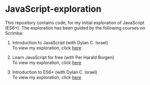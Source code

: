 # JavaScript-exploration
This repository contains code, for my initial exploration of JavaScript (ES6+). The exploration has been guided by the following courses on Scrimba:<br/>
1. Introduction to JavaScript (with Dylan C. Israel) <br/>
   To view my exploration, click [here](script.js)

2. Learn JavaScript for free (with Per Harald Borgen) <br/>
   To view my exploration, click [here](script2.js)

3. Introduction to ES6+ (with Dylan C. Israel) <br/>
   To view my exploration, click [here](script3.js)
